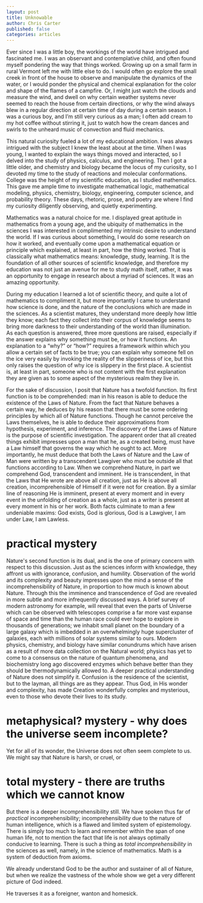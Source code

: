 ```yaml
---
layout: post
title: Unknowable
author: Chris Carter
published: false
categories: articles
---
```


Ever since I was a little boy, the workings of the world have intrigued and fascinated me. I was an observant and contemplative child, and often found myself pondering the way that things worked. Growing up on a small farm in rural Vermont left me with little else to do. I would often go explore the small creek in front of the house to observe and manipulate the dynamics of the water, or I would ponder the physical and chemical explanation for the color and shape of the flames of a campfire. Or, I might just watch the clouds and measure the wind, and dwell on why certain weather systems never seemed to reach the house from certain directions, or why the wind always blew in a regular direction at certain time of day during a certain season. I was a curious boy, and I’m still very curious as a man; I often add cream to my hot coffee without stirring it, just to watch how the cream dances and swirls to the unheard music of convection and fluid mechanics.

This natural curiosity fueled a lot of my educational ambition. I was always intrigued with the subject I knew the least about at the time. When I was young, I wanted to explain the ways things moved and interacted, so I delved into the study of physics, calculus, and engineering. Then I got a little older, and chemistry and biology became the locus of my curiosity, so I devoted my time to the study of reactions and molecular conformations. College was the height of my scientific education, as I studied mathematics. This gave me ample time to investigate mathematical logic, mathematical modeling, physics, chemistry, biology, engineering, computer science, and probability theory. These days, rhetoric, prose, and poetry are where I find my curiosity diligently observing, and quietly experimenting.

Mathematics was a natural choice for me. I displayed great aptitude in mathematics from a young age, and the ubiquity of mathematics in the sciences I was interested in complimented my intrinsic desire to understand the world. If I was curious about something, I would do some research on how it worked, and eventually come upon a mathematical equation or principle which explained, at least in part, how the thing worked. That is classically what mathematics means: knowledge, study, learning. It is the foundation of all other sources of scientific knowledge, and therefore my education was not just an avenue for me to study math itself, rather, it was an opportunity to engage in research about a myriad of sciences. It was an amazing opportunity.

During my education I learned a lot of scientific theory, and quite a lot of mathematics to compliment it, but more importantly I came to understand how science is done, and the nature of the conclusions which are made in the sciences. As a scientist matures, they understand more deeply how little they know; each fact they collect into their corpus of knowledge seems to bring more darkness to their understanding of the world than illumination. As each question is answered, three more questions are raised, especially if the answer explains why something must be, or how it functions. An explanation to a “why?” or “how?” requires a framework within which you allow a certain set of facts to be true; you can explain why someone fell on the ice very easily by invoking the reality of the slipperiness of ice, but this only raises the question of why ice is slippery in the first place. A scientist is, at least in part, someone who is not content with the first explanation they are given as to some aspect of the mysterious realm they live in.

For the sake of discussion, I posit that Nature has a twofold function. Its first function is to be comprehended: man in his reason is able to deduce the existence of the Laws of Nature. From the fact that Nature behaves a certain way, he deduces by his reason that there must be some ordering principles by which all of Nature functions. Though he cannot perceive the Laws themselves, he is able to deduce their approximations from hypothesis, experiment, and inference. The discovery of the Laws of Nature is the purpose of scientific investigation.  The apparent order that all created things exhibit impresses upon a man that he, as a created being, must have a Law himself that governs the way which he ought to act. More importantly, he must deduce that both the Laws of Nature and the Law of Man were written by a transcendent Lawgiver who must be outside all that functions according to Law. When we comprehend Nature, in part we comprehend God, transcendent and imminent. He is transcendent, in that the Laws that He wrote are above all creation, just as He is above all creation, incomprehensible of Himself if it were not for creation. By a similar line of reasoning He is imminent, present at every moment and in every event in the unfolding of creation as a whole, just as a writer is present at every moment in his or her work. Both facts culminate to man a few undeniable maxims: God exists, God is glorious, God is a Lawgiver, I am under Law, I am Lawless.  

# practical mystery
Nature's second function is its dual, and is the one of primary concern with respect to this discussion. Just as the sciences inform with knowledge, they affront us with ignorance, confusion, and humility. Observation of the world and its complexity and beauty impresses upon the mind a sense of the incomprehensibility of Nature, in proportion to how much is known about Nature. Through this the imminence and transcendence of God are revealed in more subtle and more infrequently discussed ways. A brief survey of modern astronomy for example, will reveal that even the parts of Universe which can be observed with telescopes comprise a far more vast expanse of space and time than the human race could ever hope to explore in thousands of generations; we inhabit small planet on the boundary of a large galaxy which is imbedded in an overwhelmingly huge supercluster of galaxies, each with millions of solar systems similar to ours. Modern physics, chemistry, and biology have similar conundrums which have arisen as a result of more data collection on the Natural world; physics has yet to come to a consensus on the nature of quantum phenomena, and biochemistry long ago discovered enzymes which behave better than they should be thermodynamically allowed to. A deeper practical understanding of Nature does not simplify it. Confusion is the residence of the scientist, but to the layman, all things are as they appear. Thus God, in His wonder and complexity, has made Creation wonderfully complex and mysterious, even to those who devote their lives to its study.

# metaphysical? mystery - why does the universe seem incomplete?
Yet for all of its wonder, the Universe does not often seem complete to us. We might say that Nature is harsh, or cruel, or

# total mystery - there are truths which we cannot know
But there is a deeper incomprehensibility still. We have spoken thus far of _practical_ incomprehensibility; incomprehensibility due to the nature of human intelligence, which is a flawed and limited system of epistemology. There is simply too much to learn and remember within the span of one human life, not to mention the fact that life is not always optimally conducive to learning. There is such a thing as _total incomprehensibility_ in the sciences as well, namely, in the science of mathematics. Math is a system of deduction from axioms.


We already understand God to be the author and sustainer of all of Nature, but when we realize the vastness of the whole show we get a very different picture of God indeed.

He traverses it as a foreigner, wanton and homesick.
